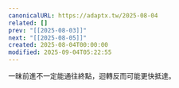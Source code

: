 ```yaml
---
canonicalURL: https://adaptx.tw/2025-08-04
related: []
prev: "[[2025-08-03]]"
next: "[[2025-08-05]]"
created: 2025-08-04T00:00:00
modified: 2025-09-04T05:22:55
---
```


一昧前進不一定能通往終點，迴轉反而可能更快抵達。

